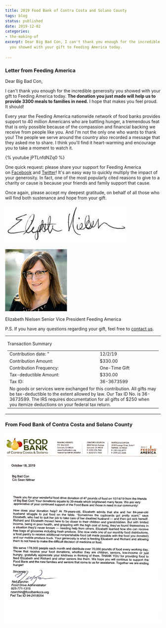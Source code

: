 ```yaml
---
title: 2019 Food Bank of Contra Costa and Solano County
tags: blog
status: published
date: 2019-12-02
categories:
- the-making-of
excerpt: Dear Big Bad Con, I can't thank you enough for the incredible generosity
  you showed with your gift to Feeding America today.

---
```

### Letter from Feeding America

Dear Big Bad Con,

I can't thank you enough for the incredible generosity you showed with your gift to Feeding America today. <strong>The donation you just made will help us to provide 3300 meals to families in need.</strong> I hope that makes you feel proud. It should!

Every year the Feeding America nationwide network of food banks provides support to 40 million Americans who are battling hunger, a tremendous feat that is only possible because of the compassion and financial backing we receive from people like you. And I'm not the only one who wants to thank you! The people we serve around the country also recorded a message that they asked me to share. I think you'll find it heart-warming and encourage you to take a moment to watch it.

{% youtube jPTLnfdNZq0 %}

One quick request: please share your support for Feeding America on [Facebook](https://www.facebook.com/dialog/feed?app_id=966242223397117&link=http%3A%2F%2Ffeeding.am%2Fdonatemeals&picture=https%3A%2F%2Fsecure2.convio.net%2Fa2h%2Fimages%2Fcontent%2Fpagebuilder%2Ffbshare-donation-confirmation-1200x628.jpg&name=Donate%20to%20Feeding%20America&caption=%20&description=I%20just%20donated%20to%20Feeding%20America.%20Join%20me%20and%20give%20a%20meal%20to%20hungry%20families%20today!&redirect_uri=http%3A%2F%2Fwww.facebook.com%2F&display=popup) and [Twitter](http://twitter.com/share?url=http%3A%2F%2Ffeeding.am%2Fgivemeals&text=I+just+gave+3300+meals+to+%40FeedingAmerica.+Join+me+and+give+meals+to+hungry+families%21)! It's an easy way to quickly multiply the impact of your generosity. In fact, one of the most popularly cited reasons to give to a charity or cause is because your friends and family support that cause.

Once again, please accept my deepest gratitude, on behalf of all those who will find both sustenance and hope from your gift.

![](/images/ENielsen_sig_2012_NoMiddleInitial.jpg)

![](/images/LizHeadSHot.jpg)

Elizabeth Nielsen Senior Vice President Feeding America

P.S. If you have any questions regarding your gift, feel free to [contact us](http://help.feedingamerica.org/site/PageServer?pagename=contactus).

<table border="0" width="100%" align="center"><tbody><tr><td><div><p align="left">Transaction Summary</p><div></div><table border="0" width="100%"><tbody><tr><td align="left">Contribution date: "</td><td align="left">12/2/19</td></tr><tr><td align="left">Contribution Amount:</td><td align="left">$330.00</td></tr><tr><td align="left">Contribution Frequency:</td><td align="left">One-Time Gift</td></tr><tr><td align="left">Tax-deductible Amount:</td><td align="left">$330.00</td></tr><tr><td align="left">Tax ID:</td><td align="left">36-3673599</td></tr><tr><td colspan="2">No goods or services were exchanged for this contribution. All gifts may be tax-deductible to the extent allowed by law. Our Tax ID No. is 36-3673599. The IRS requires documentation for all gifts of $250 when you itemize deductions on your federal tax return.</td></tr></tbody></table></div></td></tr></tbody></table>

### From Food Bank of Contra Costa and Solano County

[![](/images/2019-Food-Bank-of-Contra-Costa-and-Solano-836x1024.jpg)](https://www.bigbadcon.com/wp-content/uploads/2019/12/2019-Food-Bank-of-Contra-Costa-and-Solano.jpg)